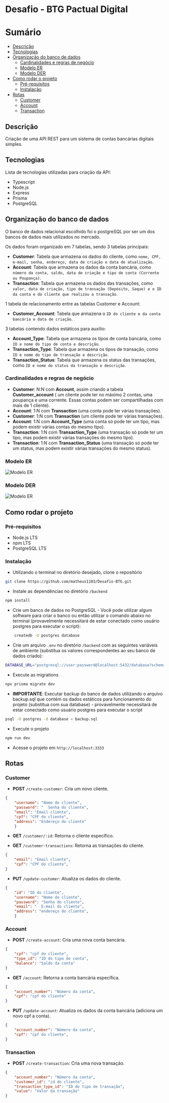 # Desafio - BTG Pactual Digital

# Sumário

- [Descrição](#descrição)
- [Tecnologias](#tecnologias)
- [Organização do banco de dados](#organização-do-banco-de-dados)
  - [Cardinalidades e regras de negócio](#cardinalidades-e-regras-de-negócio)
  - [Modelo ER](#modelo-ER)
  - [Modelo DER](#modelo-DER)
- [Como rodar o projeto](#como-rodar-o-projeto)
    - [Pré-requisitos](#pré-requisitos)
    - [Instalação](#instalação)
- [Rotas](#rotas)
    - [Customer](#customer)
    - [Account](#account)
    - [Transaction](#transaction)


## Descrição
Criação de uma API REST para um sistema de contas bancárias digitais simples.
## Tecnologias
Lista de tecnologias utilizadas para criação da API:
- Typescript
- Node.js
- Express
- Prisma
- PostgreSQL

## Organização do banco de dados
O banco de dados relacional escolhido foi o postgreSQL por ser um dos bancos de dados mais utilizados no mercado.

Os dados foram organizado em 7 tabelas, sendo 3 tabelas principais:
- **Customer**: Tabela que armazena os dados do cliente, como `nome, CPF, e-mail, senha, endereço, data de criação e data de atualização`.
- **Account**: Tabela que armazena os dados da conta bancária, como `número da conta, saldo, data de criação e tipo de conta (Corrente ou Poupança)`.
- **Transaction**: Tabela que armazena os dados das transações, como `valor, data de criação, tipo de transação (Depósito, Saque) e o ID da conta e do cliente que realizou a transação`.

1 tabela de relacionamento entre as tabelas Customer e Account:
- **Customer_Account**: Tabela que armazena o `ID do cliente e da conta bancária e data de criação`.

3 tabelas contendo dados estáticos para auxilio:
- **Account_Type**: Tabela que armazena os tipos de conta bancária, como `ID e nome do tipo de conta e descrição`.
- **Transaction_Type**: Tabela que armazena os tipos de transação, como `ID e nome do tipo de transação e descrição`.
- **Transaction_Status**: Tabela que armazena os status das transações, como `ID e nome do status da transação e descrição`.

### Cardinalidades e regras de negócio
- **Customer**: N:N com **Account**, assim criando a tabela **Customer_account** ( um cliente pode ter no máximo 2 contas, uma poupança e uma corrente. Essas contas podem ser compartilhadas com mais de 1 cliente).
- **Account**: 1:N com **Transaction** (uma conta pode ter várias transações).
- **Customer**: 1:N com **Transaction** (um cliente pode ter várias transações).
- **Account**: 1:N com **Account_Type** (uma conta só pode ter um tipo, mas podem existir várias contas do mesmo tipo).
- **Transaction**: 1:N com **Transaction_Type** (uma transação só pode ter um tipo, mas podem existir várias transações do mesmo tipo).
- **Transaction**: 1:N com **Transaction_Status** (uma transação só pode ter um status, mas podem existir várias transações do mesmo status).
### Modelo ER
![Modelo ER](desafio-btg-er.svg)
### Modelo DER
![Modelo ER](desafio-btg.svg)


## Como rodar o projeto
### Pré-requisitos
- Node.js LTS
- npm LTS
- PostgreSQL LTS
### Instalação
- Utilizando o terminal no diretório desejado, clone o repositório
```bash
git clone https://github.com/matheus1103/Desafio-BTG.git
```
- Instale as dependências no diretório `/backend`
```bash
npm install
```
- Crie um banco de dados no PostgreSQL - Você pode utilizar algum software para criar o banco ou então utilizar o comando abaixo no terminal (provavelmente necessitará de estar conectado como usuário postgres para executar o script):
```bash
    createdb -U postgres database
```

- Crie um arquivo `.env` no diretório `/backend` com as seguintes variáveis de ambiente (substitua os valores correspondentes ao seu banco de dados criado):
```bash
DATABASE_URL="postgresql://user:password@localhost:5432/database?schema=public"
```
- Execute as migrations
```bash
npx prisma migrate dev
```
- **IMPORTANTE**: Executar backup do banco de dados utilizando o arquivo backup.sql que contém os dados estáticos para funcionamento do projeto (substitua com sua database) - provavelmente necessitará de estar conectado como usuário postgres para executar o script
```bash
psql -U postgres -d database < backup.sql

```
- Execute o projeto
```bash
npm run dev
```
- Acesse o projeto em `http://localhost:3333`
## Rotas
### Customer
- **POST** `/create-customer`: Cria um novo cliente.
```json
{
    "username": "Nome do cliente",
    "password": "  Senha do cliente",
    "email": "Email cliente",
    "cpf": "CPF do cliente",
    "address": "Endereço do cliente"
    }
```
- **GET** `/customer/:id`: Retorna o cliente específico.

- **GET** `/customer-transactions`: Retorna as transações do cliente.
```json
{
    "email": "Email cliente",
    "cpf": "CPF do cliente",
}
```
- **PUT** `/update-customer`: Atualiza os dados do cliente.
```json
{
    "id": "ID do cliente",
    "username": "Nome do cliente",
    "password": "Senha do cliente",
    "email": "  E-mail do cliente",
    "address": "endereço do cliente",
    }
```
### Account
- **POST** `/create-account`: Cria uma nova conta bancária.
```json
{
    "cpf": "cpf do cliente",
    "type_id": "ID do tipo de conta",
    "balance": "Saldo da conta"
}
```
- **GET** `/account`: Retorna a conta bancária específica.
```json
{
    "account_number": "Número da conta",
    "cpf": "cpf do cliente"
}
```
- **PUT** `/update-account`: Atualiza os dados da conta bancária (adiciona um novo cpf a conta).
```json
{
    "account_number": "Número da conta",
    "cpf": "cpf do cliente",
}
```

### Transaction
- **POST** `/create-transaction`: Cria uma nova transação.
```json
{
    "account_number": "Número da conta",
    "customer_id": "id do cliente",
    "transaction_type_id": "ID do tipo de transação",
    "value": "Valor da transação"
}
```